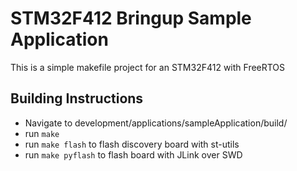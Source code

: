 # STM32F412 Bringup Sample Application

This is a simple makefile project for an STM32F412 with FreeRTOS

## Building Instructions

- Navigate to development/applications/sampleApplication/build/
- run `make`
- run `make flash` to flash discovery board with st-utils
- run `make pyflash` to flash board with JLink over SWD
